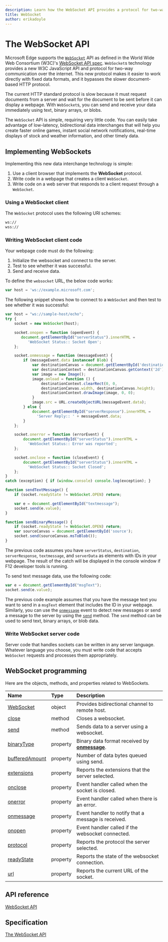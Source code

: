 ```yaml
---
description: Learn how the WebSocket API provides a protocol for two-way communication between browser and server.
title: WebSocket
author: erikadoyle
---
```


# The WebSocket API


Microsoft Edge supports the [`WebSocket`](https://msdn.microsoft.com/library/Hh772770) API as defined in the World Wide Web Consortium (W3C)'s [WebSocket API spec](https://html.spec.whatwg.org/multipage/comms.html#network). `WebSocket`s technology provides a new W3C JavaScript API and protocol for two-way communication over the internet. This new protocol makes it easier to work directly with fixed data formats, and it bypasses the slower document-based HTTP protocol.

The current HTTP standard protocol is slow because it must request documents from a server and wait for the document to be sent before it can display a webpage. With `WebSocket`s, you can send and receive your data immediately using text, binary arrays, or blobs.

The `WebSocket` API is simple, requiring very little code. You can easily take advantage of low-latency, bidirectional data interchanges that will help you create faster online games, instant social network notifications, real-time displays of stock and weather information, and other timely data.

## Implementing WebSockets

Implementing this new data interchange technology is simple:

1. Use a client browser that implements the **WebSocket** protocol.
2. Write code in a webpage that creates a client `WebSocket`.
3. Write code on a web server that responds to a client request through a `WebSocket`.

### Using a WebSocket client

The `WebSocket` protocol uses the following URI schemes:

```html
ws://
wss://
```

### Writing WebSocket client code

Your webpage code must do the following:

1. Initialize the websocket and connect to the server.
2. Test to see whether it was successful.
3. Send and receive data.

To define the `websocket` URL, the below code works:

```javascript
var host = 'ws://example.microsoft.com';
```

The following snippet shows how to connect to a `WebSocket` and then test to see whether it was successful:

```javascript
var host = "ws://sample-host/echo";
try {
	socket = new WebSocket(host);

    socket.onopen = function (openEvent) {
       document.getElementById("serverStatus").innerHTML = 
          'WebSocket Status:: Socket Open';
    };

	socket.onmessage = function (messageEvent) {
		if (messageEvent.data instanceof Blob) {
			var destinationCanvas = document.getElementById('destination');
			var destinationContext = destinationCanvas.getContext('2d');
			var image = new Image();
			image.onload = function () {
				destinationContext.clearRect(0, 0, 
				destinationCanvas.width, destinationCanvas.height);
				destinationContext.drawImage(image, 0, 0);
			}
			image.src = URL.createObjectURL(messageEvent.data);
		} else {
			document.getElementById("serverResponse").innerHTML = 
			  'Server Reply:: ' + messageEvent.data;
		}
	};

	socket.onerror = function (errorEvent) {
		document.getElementById("serverStatus").innerHTML = 
		  'WebSocket Status:: Error was reported';
	};

	socket.onclose = function (closeEvent) {
		document.getElementById("serverStatus").innerHTML = 
		  'WebSocket Status:: Socket Closed';
	};
}
catch (exception) { if (window.console) console.log(exception); }

function sendTextMessage() {
	if (socket.readyState != WebSocket.OPEN) return;

    var e = document.getElementById("textmessage");
    socket.send(e.value);
}

function sendBinaryMessage() {
	if (socket.readyState != WebSocket.OPEN) return;
    var sourceCanvas = document.getElementById('source');
    socket.send(sourceCanvas.msToBlob());
}    
```

The previous code assumes you have `serverStatus`, `destination`, `serverResponse`, `textmessage`, and `serverData` as elements with IDs in your webpage. The result of the catch will be displayed in the console window if F12 developer tools is running. 

To send text message data, use the following code:

```javascript
var e = document.getElementById("msgText");
socket.send(e.value);
```

The previous code example assumes that you have the message text you want to send in a `msgText` element that includes the ID in your webpage. Similarly, you can use the [`onmessage`](https://msdn.microsoft.com/library/Hh772757) event to detect new messages or send a message to the server by using the [`send`](https://msdn.microsoft.com/library/Hh994652) method. The `send` method can be used to send text, binary arrays, or blob data.

### Write WebSocket server code

Server code that handles sockets can be written in any server language. Whatever language you choose, you must write code that accepts `WebSocket` requests and processes them appropriately.

## WebSocket programming


Here are the objects, methods, and properties related to WebSockets.

| Name                                              | Type     | Description                                                                                            |
|:--------------------------------------------------|:---------|:-------------------------------------------------------------------------
| [WebSocket](https://msdn.microsoft.com/library/Hh772739)                     | object   | Provides bidirectional channel to remote host.                          |
| [close](https://msdn.microsoft.com/library/hh772748)                   | method   | Closes a websocket.                                                     |
| [send](https://msdn.microsoft.com/library/Hh994652)                     | method   | Sends data to a server using a websocket.                               |
| [binaryType](https://msdn.microsoft.com/library/hh772744)         | property | Binary data format received by [**onmessage**](https://msdn.microsoft.com/library/Hh772757). |
| [bufferedAmount](https://msdn.microsoft.com/library/hh772746) | property | Number of data bytes queued using send.                                 |
| [extensions](https://msdn.microsoft.com/library/hh772750)         | property | Reports the extensions that the server selected.                        |
| [onclose](https://msdn.microsoft.com/library/hh772753)               | property | Event handler called when the socket is closed.                         |
| [onerror](https://msdn.microsoft.com/library/hh772755)               | property | Event handler called when there is an error.                            |
| [onmessage](https://msdn.microsoft.com/library/hh772757)           | property | Event handler to notify that a message is received.                     |
| [onopen](https://msdn.microsoft.com/library/hh772759)                 | property | Event handler called if the websocket connected.                        |
| [protocol](https://msdn.microsoft.com/library/hh772760)             | property | Reports the protocol the server selected.                               |
| [readyState](https://msdn.microsoft.com/library/hh772762)         | property | Reports the state of the websocket connection.                          |
| [url](https://msdn.microsoft.com/library/hh772768)                       | property | Reports the current URL of the socket.                                  |

## API reference

[WebSocket API](https://msdn.microsoft.com/library/Hh772770)

## Specification

[The WebSocket API](https://html.spec.whatwg.org/multipage/comms.html#network)

